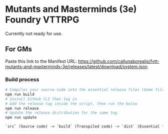 # Mutants and Masterminds (3e) Foundry VTTRPG

Currently not ready for use.

## For GMs

Paste this link to the Manifest URL: <https://github.com/callunaborealis/fvtt-mutants-and-masterminds-3e/releases/latest/download/system.json>.

### Build process

```sh
# Compiles your source code into the essential release files (Game files `system.zip`, and Manifest file `system.json`).
npm run build
# Install GitHub CLI then log in
# Add the release tag inside the script, then run the below
npm run release
# Update the release distribution for the same tag
npm run update
```

```txt
`src` (Source code) -> `build` (Transpiled code) -> `dist` (Essential files prepared for release)
```
